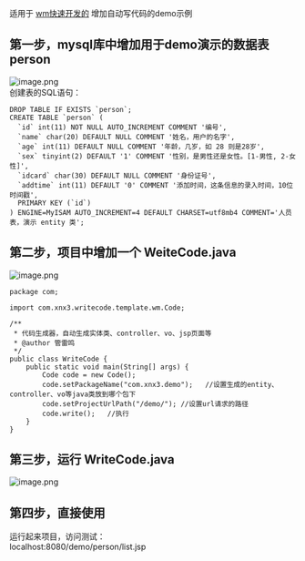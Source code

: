 适用于 [wm快速开发的](http://wm.zvo.cn) 增加自动写代码的demo示例  

## 第一步，mysql库中增加用于demo演示的数据表 person

![image.png](https://res.zvo.cn/writecode/wm_demo_table.png)   
创建表的SQL语句：  

````
DROP TABLE IF EXISTS `person`;
CREATE TABLE `person` (
  `id` int(11) NOT NULL AUTO_INCREMENT COMMENT '编号',
  `name` char(20) DEFAULT NULL COMMENT '姓名，用户的名字',
  `age` int(11) DEFAULT NULL COMMENT '年龄，几岁，如 28 则是28岁',
  `sex` tinyint(2) DEFAULT '1' COMMENT '性别，是男性还是女性。[1-男性, 2-女性]',
  `idcard` char(30) DEFAULT NULL COMMENT '身份证号',
  `addtime` int(11) DEFAULT '0' COMMENT '添加时间，这条信息的录入时间，10位时间戳',
  PRIMARY KEY (`id`)
) ENGINE=MyISAM AUTO_INCREMENT=4 DEFAULT CHARSET=utf8mb4 COMMENT='人员表，演示 entity 类';
````

## 第二步，项目中增加一个 WeiteCode.java
![image.png](https://res.zvo.cn/writecode/wm_demo_java_tree.png)   

````
package com;

import com.xnx3.writecode.template.wm.Code;

/**
 * 代码生成器，自动生成实体类、controller、vo、jsp页面等
 * @author 管雷鸣
 */
public class WriteCode {
	public static void main(String[] args) {
		Code code = new Code();
		code.setPackageName("com.xnx3.demo");	//设置生成的entity、controller、vo等java类放到哪个包下
		code.setProjectUrlPath("/demo/"); //设置url请求的路径
		code.write();	//执行
	}
}
````

## 第三步，运行 WriteCode.java

![image.png](https://res.zvo.cn/writecode/wm_demo_writecode_run.gif)   


## 第四步，直接使用
运行起来项目，访问测试：  
localhost:8080/demo/person/list.jsp
